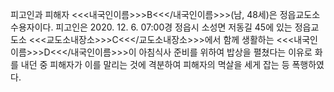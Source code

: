 피고인과 피해자 <<<내국인이름>>>B<<</내국인이름>>>(남, 48세)은 정읍교도소 수용자이다.
피고인은 2020. 12. 6. 07:00경 정읍시 소성면 저동길 45에 있는 정읍교도소 <<<교도소내장소>>>C<<</교도소내장소>>>에서 함께 생활하는 <<<내국인이름>>>D<<</내국인이름>>>이 아침식사 준비를 위하여 밥상을 펼쳤다는 이유로 화를 내던 중 피해자가 이를 말리는 것에 격분하여 피해자의 멱살을 세게 잡는 등 폭행하였다.
